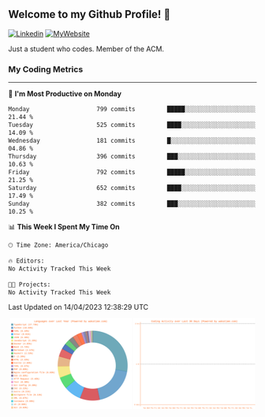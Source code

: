## Welcome to my Github Profile! 👋

[![Linkedin](https://img.shields.io/badge/LinkedIn-0077B5?style=for-the-badge&logo=linkedin&logoColor=white)](https://www.linkedin.com/in/mkeleti)   [![MyWebsite](https://img.shields.io/badge/website-000000?style=for-the-badge&logo=About.me&logoColor=white)](https://mkeleti.com)

Just a student who codes. Member of the ACM.

### My Coding Metrics

---

<!--START_SECTION:waka-->
📅 **I'm Most Productive on Monday** 

```text
Monday                   799 commits         █████░░░░░░░░░░░░░░░░░░░░   21.44 % 
Tuesday                  525 commits         ████░░░░░░░░░░░░░░░░░░░░░   14.09 % 
Wednesday                181 commits         █░░░░░░░░░░░░░░░░░░░░░░░░   04.86 % 
Thursday                 396 commits         ███░░░░░░░░░░░░░░░░░░░░░░   10.63 % 
Friday                   792 commits         █████░░░░░░░░░░░░░░░░░░░░   21.25 % 
Saturday                 652 commits         ████░░░░░░░░░░░░░░░░░░░░░   17.49 % 
Sunday                   382 commits         ███░░░░░░░░░░░░░░░░░░░░░░   10.25 % 
```


📊 **This Week I Spent My Time On** 

```text
🕑︎ Time Zone: America/Chicago

🔥 Editors: 
No Activity Tracked This Week

🐱‍💻 Projects: 
No Activity Tracked This Week
```


 Last Updated on 14/04/2023 12:38:29 UTC
<!--END_SECTION:waka-->

<p align="center" >
<img width="49%" alt="My most used Languages" src="assets/waka-langs.svg"/>
<img width="49%" alt="My activity over last month" src="assets/waka-activs.svg"/>
</p>